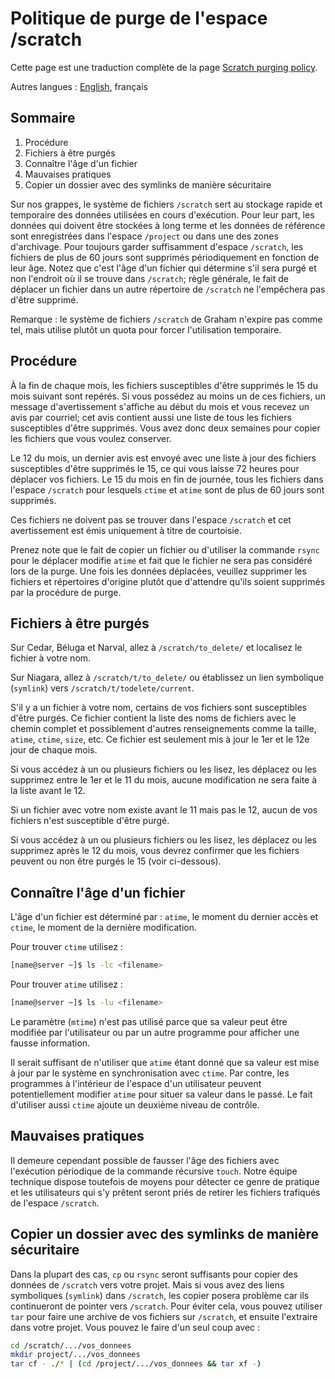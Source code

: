 # Politique de purge de l'espace /scratch

Cette page est une traduction complète de la page [Scratch purging policy](https://docs.alliancecan.ca/mediawiki/index.php?title=Scratch_purging_policy&oldid=175861).

Autres langues : [English](https://docs.alliancecan.ca/mediawiki/index.php?title=Scratch_purging_policy&oldid=175861), français

## Sommaire

1. Procédure
2. Fichiers à être purgés
3. Connaître l'âge d'un fichier
4. Mauvaises pratiques
5. Copier un dossier avec des symlinks de manière sécuritaire


Sur nos grappes, le système de fichiers `/scratch` sert au stockage rapide et temporaire des données utilisées en cours d'exécution. Pour leur part, les données qui doivent être stockées à long terme et les données de référence sont enregistrées dans l'espace `/project` ou dans une des zones d'archivage. Pour toujours garder suffisamment d'espace `/scratch`, les fichiers de plus de 60 jours sont supprimés périodiquement en fonction de leur âge. Notez que c'est l'âge d'un fichier qui détermine s'il sera purgé et non l'endroit où il se trouve dans `/scratch`; règle générale, le fait de déplacer un fichier dans un autre répertoire de `/scratch` ne l'empêchera pas d'être supprimé.

Remarque : le système de fichiers `/scratch` de Graham n'expire pas comme tel, mais utilise plutôt un quota pour forcer l'utilisation temporaire.


## Procédure

À la fin de chaque mois, les fichiers susceptibles d'être supprimés le 15 du mois suivant sont repérés. Si vous possédez au moins un de ces fichiers, un message d'avertissement s'affiche au début du mois et vous recevez un avis par courriel; cet avis contient aussi une liste de tous les fichiers susceptibles d'être supprimés. Vous avez donc deux semaines pour copier les fichiers que vous voulez conserver.

Le 12 du mois, un dernier avis est envoyé avec une liste à jour des fichiers susceptibles d'être supprimés le 15, ce qui vous laisse 72 heures pour déplacer vos fichiers. Le 15 du mois en fin de journée, tous les fichiers dans l'espace `/scratch` pour lesquels `ctime` et `atime` sont de plus de 60 jours sont supprimés.

Ces fichiers ne doivent pas se trouver dans l'espace `/scratch` et cet avertissement est émis uniquement à titre de courtoisie.

Prenez note que le fait de copier un fichier ou d'utiliser la commande `rsync` pour le déplacer modifie `atime` et fait que le fichier ne sera pas considéré lors de la purge. Une fois les données déplacées, veuillez supprimer les fichiers et répertoires d'origine plutôt que d'attendre qu'ils soient supprimés par la procédure de purge.


## Fichiers à être purgés

Sur Cedar, Béluga et Narval, allez à `/scratch/to_delete/` et localisez le fichier à votre nom.

Sur Niagara, allez à `/scratch/t/to_delete/` ou établissez un lien symbolique (`symlink`) vers `/scratch/t/todelete/current`.

S'il y a un fichier à votre nom, certains de vos fichiers sont susceptibles d'être purgés. Ce fichier contient la liste des noms de fichiers avec le chemin complet et possiblement d'autres renseignements comme la taille, `atime`, `ctime`, `size`, etc. Ce fichier est seulement mis à jour le 1er et le 12e jour de chaque mois.

Si vous accédez à un ou plusieurs fichiers ou les lisez, les déplacez ou les supprimez entre le 1er et le 11 du mois, aucune modification ne sera faite à la liste avant le 12.

Si un fichier avec votre nom existe avant le 11 mais pas le 12, aucun de vos fichiers n'est susceptible d'être purgé.

Si vous accédez à un ou plusieurs fichiers ou les lisez, les déplacez ou les supprimez après le 12 du mois, vous devrez confirmer que les fichiers peuvent ou non être purgés le 15 (voir ci-dessous).


## Connaître l'âge d'un fichier

L'âge d'un fichier est déterminé par : `atime`, le moment du dernier accès et `ctime`, le moment de la dernière modification.

Pour trouver `ctime` utilisez :

```bash
[name@server ~]$ ls -lc <filename>
```

Pour trouver `atime` utilisez :

```bash
[name@server ~]$ ls -lu <filename>
```

Le paramètre (`mtime`) n'est pas utilisé parce que sa valeur peut être modifiée par l'utilisateur ou par un autre programme pour afficher une fausse information.

Il serait suffisant de n'utiliser que `atime` étant donné que sa valeur est mise à jour par le système en synchronisation avec `ctime`. Par contre, les programmes à l'intérieur de l'espace d'un utilisateur peuvent potentiellement modifier `atime` pour situer sa valeur dans le passé. Le fait d'utiliser aussi `ctime` ajoute un deuxième niveau de contrôle.


## Mauvaises pratiques

Il demeure cependant possible de fausser l'âge des fichiers avec l'exécution périodique de la commande récursive `touch`. Notre équipe technique dispose toutefois de moyens pour détecter ce genre de pratique et les utilisateurs qui s'y prêtent seront priés de retirer les fichiers trafiqués de l'espace `/scratch`.


## Copier un dossier avec des symlinks de manière sécuritaire

Dans la plupart des cas, `cp` ou `rsync` seront suffisants pour copier des données de `/scratch` vers votre projet. Mais si vous avez des liens symboliques (`symlink`) dans `/scratch`, les copier posera problème car ils continueront de pointer vers `/scratch`. Pour éviter cela, vous pouvez utiliser `tar` pour faire une archive de vos fichiers sur `/scratch`, et ensuite l'extraire dans votre projet. Vous pouvez le faire d'un seul coup avec :

```bash
cd /scratch/.../vos_donnees
mkdir project/.../vos_donnees
tar cf - ./* | (cd /project/.../vos_donnees && tar xf -)
```
